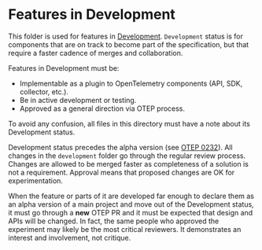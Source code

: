 # Features in Development

This folder is used for features in
[Development](../specification/document-status.md). `Development` status is for components
that are on track to become part of the specification, but that require a faster cadence
of merges and collaboration.

Features in Development must be:

- Implementable as a plugin to OpenTelemetry components (API, SDK, collector, etc.).
- Be in active development or testing.
- Approved as a general direction via OTEP process.

To avoid any confusion, all files in this directory must have a note about its Development status.

Development status precedes the alpha version (see
[OTEP 0232](https://github.com/open-telemetry/oteps/blob/main/text/0232-maturity-of-otel.md#explanation)).
All changes in the `development` folder go through the regular review process. Changes are allowed to be merged faster as completeness of a solution is not a requirement. Approval means that proposed changes are OK for experimentation.

When the feature or parts of it are developed far enough to declare them as an alpha version of a main project and move out of the Development status, it must go through a **new** OTEP PR and it must be expected that design and APIs will be changed. In fact, the same people who approved the experiment may likely be the most critical reviewers. It demonstrates an interest and involvement, not critique.

